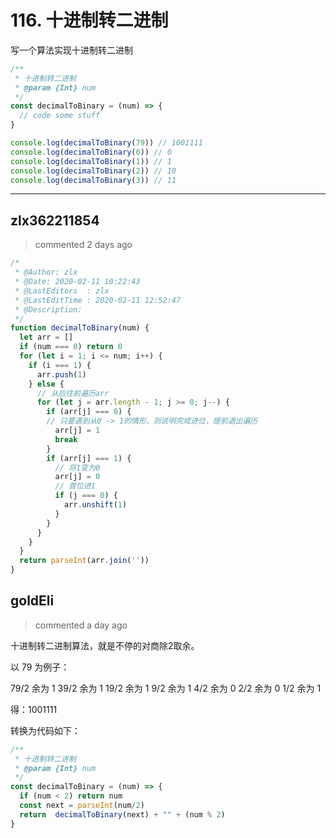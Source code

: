 
 # 116. 十进制转二进制 
 写一个算法实现十进制转二进制

```javascript
/**
 * 十进制转二进制
 * @param {Int} num 
 */
const decimalToBinary = (num) => {
  // code some stuff
}

console.log(decimalToBinary(79)) // 1001111
console.log(decimalToBinary(0)) // 0 
console.log(decimalToBinary(1)) // 1 
console.log(decimalToBinary(2)) // 10 
console.log(decimalToBinary(3)) // 11 
``` 
 ***
## zlx362211854 
 > commented 2 days ago 


```js
/*
 * @Author: zlx
 * @Date: 2020-02-11 10:22:43
 * @LastEditors  : zlx
 * @LastEditTime : 2020-02-11 12:52:47
 * @Description: 
 */
function decimalToBinary(num) {
  let arr = []
  if (num === 0) return 0
  for (let i = 1; i <= num; i++) {
    if (i === 1) {
      arr.push(1)
    } else {
      // 从后往前遍历arr
      for (let j = arr.length - 1; j >= 0; j--) {
        if (arr[j] === 0) {
        // 只要遇到从0 -> 1的情形，则说明完成进位，提前退出遍历
          arr[j] = 1
          break
        }
        if (arr[j] === 1) {
          // 将1变为0
          arr[j] = 0
          // 首位进1
          if (j === 0) {
            arr.unshift(1)
          }
        }
      }
    }
  }
  return parseInt(arr.join(''))
}

```
## goldEli 
 > commented a day ago 

十进制转二进制算法，就是不停的对商除2取余。

以 79 为例子：

79/2 余为 1
39/2 余为 1
19/2 余为 1
9/2  余为 1
4/2  余为 0
2/2  余为 0
1/2  余为 1

得：1001111

转换为代码如下：

```javascript
/**
 * 十进制转二进制
 * @param {Int} num 
 */
const decimalToBinary = (num) => {
  if (num < 2) return num
  const next = parseInt(num/2)
  return  decimalToBinary(next) + "" + (num % 2)
}

```